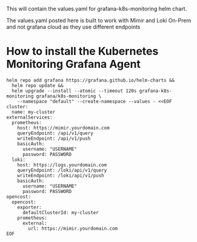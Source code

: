This will contain the values.yaml for grafana-k8s-monitoring helm chart.

The values.yaml posted here is built to work with Mimir and Loki On-Prem and not grafana cloud as they use different endpoints

# How to install the Kubernetes Monitoring Grafana Agent

```
helm repo add grafana https://grafana.github.io/helm-charts &&
  helm repo update &&
  helm upgrade --install --atomic --timeout 120s grafana-k8s-monitoring grafana/k8s-monitoring \
    --namespace "default" --create-namespace --values - <<EOF
cluster:
  name: my-cluster
externalServices:
  prometheus:
    host: https://mimir.yourdomain.com
    queryEndpoint: /api/v1/query
    writeEndpoint: /api/v1/push
    basicAuth:
      username: "USERNAME"
      password: PASSWORD
  loki:
    host: https://logs.yourdomain.com
    queryEndpoint: /loki/api/v1/query
    writeEndpoint: /loki/api/v1/push
    basicAuth:
      username: "USERNAME"
      password: PASSWORD
opencost:
  opencost:
    exporter:
      defaultClusterId: my-cluster
    prometheus:
      external:
        url: https://mimir.yourdomain.com
EOF
```
